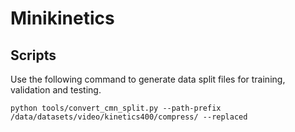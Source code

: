 # Minikinetics

## Scripts
Use the following command to generate data split files for training, validation and testing.
```
python tools/convert_cmn_split.py --path-prefix /data/datasets/video/kinetics400/compress/ --replaced
```